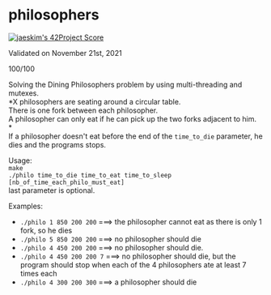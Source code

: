 # philosophers

[![jaeskim's 42Project Score](https://badge42.herokuapp.com/api/project/cboutier/Philosophers)](https://github.com/JaeSeoKim/badge42)

Validated on November 21st, 2021

100/100 

Solving the Dining Philosophers problem by using multi-threading and mutexes.  
*X philosophers are seating around a circular table.  
There is one fork between each philosopher.  
A philosopher can only eat if he can pick up the two forks adjacent to him.  
*  
If a philosopher doesn't eat before the end of the `time_to_die` parameter, he dies and the programs stops.

Usage:  
`make`  
`./philo time_to_die time_to_eat time_to_sleep [nb_of_time_each_philo_must_eat]`  
last parameter is optional.

Examples:
* ```./philo 1 850 200 200```       ===> the philosopher cannot eat as there is only 1 fork, so he dies
* ```./philo 5 850 200 200```       ===> no philosopher should die
* ```./philo 4 450 200 200```       ===> no philosopher should die.
* ```./philo 4 450 200 200 7```     ===> no philosopher should die, but the program should stop when each of                                          the 4 philosophers ate at least 7 times each
* ```./philo 4 300 200 300```       ===> a philosopher should die
